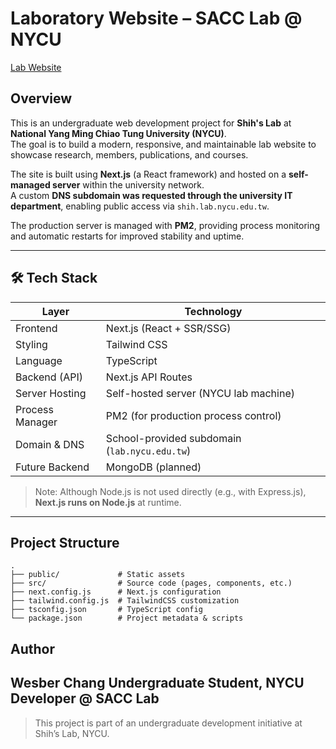 # Laboratory Website – SACC Lab @ NYCU

[Lab Website](https://shih.lab.nycu.edu.tw/)

## Overview
This is an undergraduate web development project for **Shih's Lab** at **National Yang Ming Chiao Tung University (NYCU)**.  
The goal is to build a modern, responsive, and maintainable lab website to showcase research, members, publications, and courses.

The site is built using **Next.js** (a React framework) and hosted on a **self-managed server** within the university network.  
A custom **DNS subdomain was requested through the university IT department**, enabling public access via `shih.lab.nycu.edu.tw`.

The production server is managed with **PM2**, providing process monitoring and automatic restarts for improved stability and uptime.

---

## 🛠️ Tech Stack

| Layer            | Technology                             |
|------------------|------------------------------------------|
| Frontend         | Next.js (React + SSR/SSG)               |
| Styling          | Tailwind CSS                            |
| Language         | TypeScript                              |
| Backend (API)    | Next.js API Routes                      |
| Server Hosting   | Self-hosted server (NYCU lab machine)   |
| Process Manager  | PM2 (for production process control)    |
| Domain & DNS     | School-provided subdomain (`lab.nycu.edu.tw`) |
| Future Backend   | MongoDB (planned)                       |


> Note: Although Node.js is not used directly (e.g., with Express.js), **Next.js runs on Node.js** at runtime.

---


## Project Structure
```
.
├── public/             # Static assets
├── src/                # Source code (pages, components, etc.)
├── next.config.js      # Next.js configuration
├── tailwind.config.js  # TailwindCSS customization
├── tsconfig.json       # TypeScript config
└── package.json        # Project metadata & scripts
```
## Author
Wesber Chang
Undergraduate Student, NYCU
Developer @ SACC Lab
---
> This project is part of an undergraduate development initiative at Shih’s Lab, NYCU.
